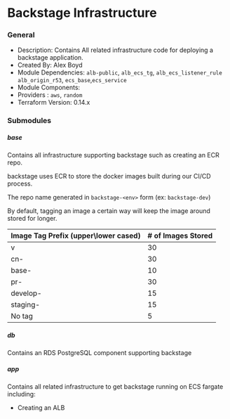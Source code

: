 Backstage Infrastructure
==================================

### General

* Description: Contains All related infrastructure code for deploying a backstage application.
* Created By: Alex Boyd
* Module Dependencies: `alb-public`, `alb_ecs_tg`, `alb_ecs_listener_rule` `alb_origin_r53`, `ecs_base`,`ecs_service`
* Module Components:
* Providers : `aws`, `random`
* Terraform Version: 0.14.x

### Submodules

##### base

Contains all infrastructure supporting backstage such as creating an ECR repo.


backstage uses ECR to store the docker images built during our CI/CD process.

The repo name generated in `backstage-<env>` form (ex: `backstage-dev`)

By default, tagging an image a certain way will keep the image around stored for longer.

| Image Tag Prefix (upper\lower cased)     | # of Images Stored |
| ------- | -------- |
| v       | 30       |
| cn-     | 30       |
| base-   | 10       |
| pr-     | 30       |
| develop-| 15       |
| staging-| 15       |
| No tag  | 5       |

##### db

Contains an RDS PostgreSQL component supporting backstage

##### app

Contains all related infrastructure to get backstage running on ECS fargate including:

- Creating an ALB
